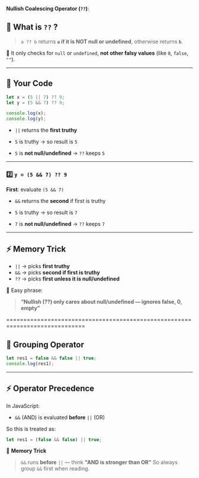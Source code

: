 **Nullish Coalescing Operator (`??`)**:
## 📝 What is `??` ?


> `a ?? b`
> returns **`a` if it is NOT null or undefined**,
> otherwise returns **`b`**.

📝 It only checks for `null` or `undefined`, **not other falsy values** (like `0`, `false`, `""`).

---

## 📝 Your Code

```js
let x = (5 || 7) ?? 9;
let y = (5 && 7) ?? 9;

console.log(x);
console.log(y);
```

* `||` returns the **first truthy**
* `5` is truthy → so result is `5`

* `5` is **not null/undefined** → `??` keeps `5`

---

### 2️⃣ `y = (5 && 7) ?? 9`

**First**: evaluate `(5 && 7)`

* `&&` returns the **second** if first is truthy
* `5` is truthy → so result is `7`

* `7` is **not null/undefined** → `??` keeps `7`

---

## ⚡ Memory Trick

* `||` → picks **first truthy**
* `&&` → picks **second if first is truthy**
* `??` → picks **first unless it is null/undefined**

🧠 Easy phrase:

> **“Nullish (??) only cares about null/undefined — ignores false, 0, empty”**


=============================================================================

## 📝 Grouping Operator

```js
let res1 = false && false || true;
console.log(res1);
```

---

## ⚡ Operator Precedence

In JavaScript:

* `&&` (AND) is evaluated **before** `||` (OR)

So this is treated as:

```js
let res1 = (false && false) || true;
```

🧠 **Memory Trick**

> `&&` runs **before** `||` — think **"AND is stronger than OR"**
> So always group `&&` first when reading.

